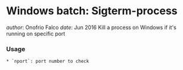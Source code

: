 # Windows batch: Sigterm-process
_author_: Onofrio Falco
_date_: Jun 2016
Kill a process on Windows if it's running on specific port

### **Usage**	
	* `nport`: port number to check
